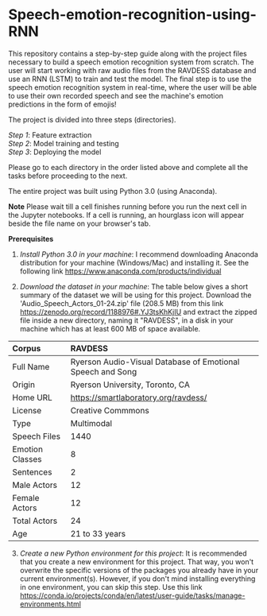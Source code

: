 # Speech-emotion-recognition-using-RNN

This repository contains a step-by-step guide along with the project files necessary to build a speech emotion recognition system from scratch. The user will start working with raw audio files from the RAVDESS database and use an RNN (LSTM) to train and test the model. The final step is to use the speech emotion recognition system in real-time, where the user will be able to use their own recorded speech and see the machine's emotion predictions in the form of emojis!

The project is divided into three steps (directories).

*Step 1*: Feature extraction\
*Step 2*: Model training and testing\
*Step 3*: Deploying the model

Please go to each directory in the order listed above and complete all the tasks before proceeding to the next.

The entire project was built using Python 3.0 (using Anaconda).

**Note**
Please wait till a cell finishes running before you run the next cell in the Jupyter notebooks. If a cell is running, an hourglass icon will appear beside the file name on your browser's tab.

**Prerequisites**

1. *Install Python 3.0 in your machine*: I recommend downloading Anaconda distribution for your machine (Windows/Mac) and installing it. See the following link https://www.anaconda.com/products/individual

2. *Download the dataset in your machine*: The table below gives a short summary of the dataset we will be using for this project. Download the 'Audio_Speech_Actors_01-24.zip' file (208.5 MB) from this link https://zenodo.org/record/1188976#.YJ3tsKhKjIU and extract the zipped file inside a new directory, naming it "RAVDESS", in a disk in your machine which has at least 600 MB of space available.

| Corpus |  RAVDESS |
| :--- | :--- |
| Full Name | Ryerson Audio-Visual Database of Emotional Speech and Song |
| Origin | Ryerson University, Toronto, CA |
| Home URL | https://smartlaboratory.org/ravdess/ |
| License | Creative Commmons |
| Type | Multimodal |
| Speech Files | 1440 |
| Emotion Classes | 8 |
| Sentences | 2 |
| Male Actors | 12 |
| Female Actors | 12 |
| Total Actors | 24 |
| Age | 21 to 33 years |

3. *Create a new Python environment for this project*: It is recommended that you create a new environment for this project. That way, you won't overwrite the specific versions of the packages you already have in your current environment(s). However, if you don't mind installing everything in one environment, you can skip this step. Use this link https://conda.io/projects/conda/en/latest/user-guide/tasks/manage-environments.html
